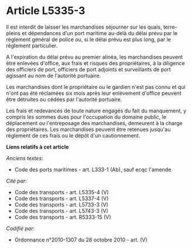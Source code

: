 # Article L5335-3

Il est interdit de laisser les marchandises séjourner sur les quais, terre-pleins et dépendances d'un port maritime au-delà
du délai prévu par le règlement général de police ou, si le délai prévu est plus long, par le règlement particulier.

A l'expiration du délai prévu au premier alinéa, les marchandises peuvent être enlevées d'office, aux frais et risques des
propriétaires, à la diligence des officiers de port, officiers de port adjoints et surveillants de port agissant au nom de
l'autorité portuaire.

Les marchandises dont le propriétaire ou le gardien n'est pas connu et qui n'ont pas été réclamées six mois après leur
enlèvement d'office peuvent être détruites ou cédées par l'autorité portuaire.

Les frais et redevances de toute nature engagés du fait du manquement, y compris les sommes dues pour l'occupation du domaine
public, le déplacement ou l'entreposage des marchandises, demeurent à la charge des propriétaires. Les marchandises peuvent
être retenues jusqu'au règlement de ces frais ou le dépôt d'un cautionnement.

**Liens relatifs à cet article**

_Anciens textes_:

  - Code des ports maritimes - art. L333-1 (Ab), sauf ecqc l'amende

_Cité par_:

  - Code des transports - art. L5335-4 (V)
  - Code des transports - art. L5337-4 (V)
  - Code des transports - art. L5733-3 (V)
  - Code des transports - art. L5743-3 (V)
  - Code des transports - art. R5333-15 (V)

_Codifié par_:

  - Ordonnance n°2010-1307 du 28 octobre 2010 - art. (V)
